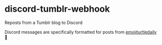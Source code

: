 # discord-tumblr-webhook
Reposts from a Tumblr blog to Discord

Discord messages are specifically formatted for posts from [emojiturtledaily](https://emojiturtledaily.tumblr.com/) 🐢
